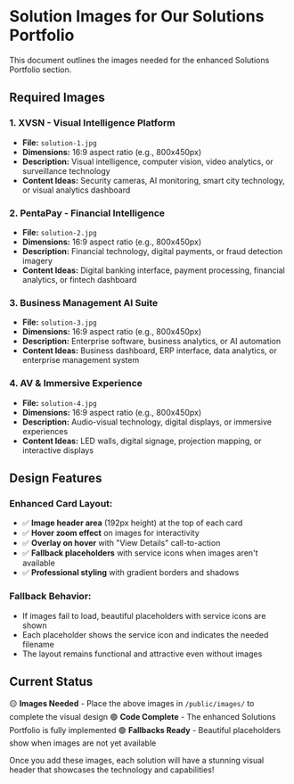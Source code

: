 # Solution Images for Our Solutions Portfolio

This document outlines the images needed for the enhanced Solutions Portfolio section.

## Required Images

### 1. XVSN - Visual Intelligence Platform
- **File:** `solution-1.jpg`
- **Dimensions:** 16:9 aspect ratio (e.g., 800x450px)
- **Description:** Visual intelligence, computer vision, video analytics, or surveillance technology
- **Content Ideas:** Security cameras, AI monitoring, smart city technology, or visual analytics dashboard

### 2. PentaPay - Financial Intelligence  
- **File:** `solution-2.jpg`
- **Dimensions:** 16:9 aspect ratio (e.g., 800x450px)
- **Description:** Financial technology, digital payments, or fraud detection imagery
- **Content Ideas:** Digital banking interface, payment processing, financial analytics, or fintech dashboard

### 3. Business Management AI Suite
- **File:** `solution-3.jpg`
- **Dimensions:** 16:9 aspect ratio (e.g., 800x450px)
- **Description:** Enterprise software, business analytics, or AI automation
- **Content Ideas:** Business dashboard, ERP interface, data analytics, or enterprise management system

### 4. AV & Immersive Experience
- **File:** `solution-4.jpg`
- **Dimensions:** 16:9 aspect ratio (e.g., 800x450px)
- **Description:** Audio-visual technology, digital displays, or immersive experiences
- **Content Ideas:** LED walls, digital signage, projection mapping, or interactive displays

## Design Features

### Enhanced Card Layout:
- ✅ **Image header area** (192px height) at the top of each card
- ✅ **Hover zoom effect** on images for interactivity
- ✅ **Overlay on hover** with "View Details" call-to-action
- ✅ **Fallback placeholders** with service icons when images aren't available
- ✅ **Professional styling** with gradient borders and shadows

### Fallback Behavior:
- If images fail to load, beautiful placeholders with service icons are shown
- Each placeholder shows the service icon and indicates the needed filename
- The layout remains functional and attractive even without images

## Current Status

🟡 **Images Needed** - Place the above images in `/public/images/` to complete the visual design
🟢 **Code Complete** - The enhanced Solutions Portfolio is fully implemented
🟢 **Fallbacks Ready** - Beautiful placeholders show when images are not yet available

Once you add these images, each solution will have a stunning visual header that showcases the technology and capabilities!
